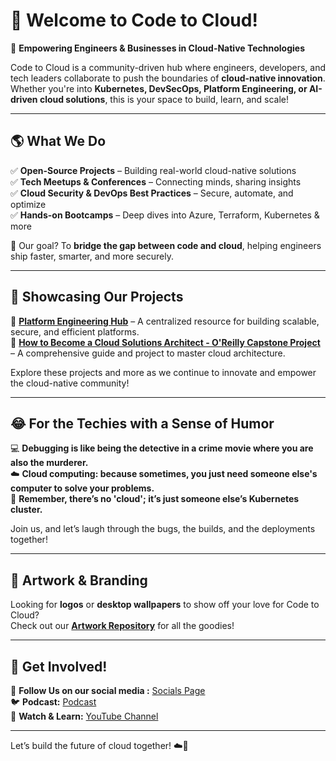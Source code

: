 # 🚀 Welcome to **Code to Cloud**!  

🔹 **Empowering Engineers & Businesses in Cloud-Native Technologies**  

Code to Cloud is a community-driven hub where engineers, developers, and tech leaders collaborate to push the boundaries of **cloud-native innovation**. Whether you're into **Kubernetes, DevSecOps, Platform Engineering, or AI-driven cloud solutions**, this is your space to build, learn, and scale!  

---

## 🌎 What We Do  

✅ **Open-Source Projects** – Building real-world cloud-native solutions  
✅ **Tech Meetups & Conferences** – Connecting minds, sharing insights  
✅ **Cloud Security & DevOps Best Practices** – Secure, automate, and optimize  
✅ **Hands-on Bootcamps** – Deep dives into Azure, Terraform, Kubernetes & more  

🎯 Our goal? To **bridge the gap between code and cloud**, helping engineers ship faster, smarter, and more securely.  

---

## 🌟 Showcasing Our Projects  

🔧 **[Platform Engineering Hub](https://github.com/codetocloudinc/platform-engineering)** – A centralized resource for building scalable, secure, and efficient platforms.  
📘 **[How to Become a Cloud Solutions Architect - O'Reilly Capstone Project](https://github.com/codetocloudinc/csa_project)** – A comprehensive guide and project to master cloud architecture.  

Explore these projects and more as we continue to innovate and empower the cloud-native community!  

---

## 😂 For the Techies with a Sense of Humor  

💻 **Debugging is like being the detective in a crime movie where you are also the murderer.**  
☁️ **Cloud computing: because sometimes, you just need someone else's computer to solve your problems.**  
🚀 **Remember, there’s no 'cloud'; it’s just someone else’s Kubernetes cluster.**  

Join us, and let’s laugh through the bugs, the builds, and the deployments together!  

---

## 🎨 Artwork & Branding  

Looking for **logos** or **desktop wallpapers** to show off your love for Code to Cloud?  
Check out our **[Artwork Repository](https://github.com/codetocloudinc/artwork)** for all the goodies!  

---

## 📌 Get Involved!  

📢 **Follow Us on our social media :** [Socials Page](https://connect.codetocloud.io)  
🐦 **Podcast:** [Podcast](https://codetocloud.podbean.com)  
🎥 **Watch & Learn:** [YouTube Channel](https://www.youtube.com/@Code-To-Cloud)  

---

Let’s build the future of cloud together! ☁️💙
